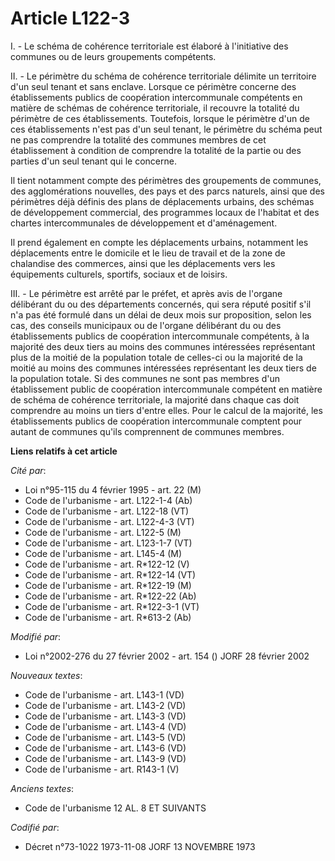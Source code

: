 # Article L122-3

I. - Le schéma de cohérence territoriale est élaboré à l'initiative des communes ou de leurs groupements compétents.

II. - Le périmètre du schéma de cohérence territoriale délimite un territoire d'un seul tenant et sans enclave. Lorsque ce
périmètre concerne des établissements publics de coopération intercommunale compétents en matière de schémas de cohérence
territoriale, il recouvre la totalité du périmètre de ces établissements. Toutefois, lorsque le périmètre d'un de ces
établissements n'est pas d'un seul tenant, le périmètre du schéma peut ne pas comprendre la totalité des communes membres de
cet établissement à condition de comprendre la totalité de la partie ou des parties d'un seul tenant qui le concerne.

Il tient notamment compte des périmètres des groupements de communes, des agglomérations nouvelles, des pays et des parcs
naturels, ainsi que des périmètres déjà définis des plans de déplacements urbains, des schémas de développement commercial,
des programmes locaux de l'habitat et des chartes intercommunales de développement et d'aménagement.

Il prend également en compte les déplacements urbains, notamment les déplacements entre le domicile et le lieu de travail et
de la zone de chalandise des commerces, ainsi que les déplacements vers les équipements culturels, sportifs, sociaux et de
loisirs.

III. - Le périmètre est arrêté par le préfet, et après avis de l'organe délibérant du ou des départements concernés, qui sera
réputé positif s'il n'a pas été formulé dans un délai de deux mois sur proposition, selon les cas, des conseils municipaux ou
de l'organe délibérant du ou des établissements publics de coopération intercommunale compétents, à la majorité des deux
tiers au moins des communes intéressées représentant plus de la moitié de la population totale de celles-ci ou la majorité de
la moitié au moins des communes intéressées représentant les deux tiers de la population totale. Si des communes ne sont pas
membres d'un établissement public de coopération intercommunale compétent en matière de schéma de cohérence territoriale, la
majorité dans chaque cas doit comprendre au moins un tiers d'entre elles. Pour le calcul de la majorité, les établissements
publics de coopération intercommunale comptent pour autant de communes qu'ils comprennent de communes membres.

**Liens relatifs à cet article**

_Cité par_:

  - Loi n°95-115 du 4 février 1995 - art. 22 (M)
  - Code de l'urbanisme - art. L122-1-4 (Ab)
  - Code de l'urbanisme - art. L122-18 (VT)
  - Code de l'urbanisme - art. L122-4-3 (VT)
  - Code de l'urbanisme - art. L122-5 (M)
  - Code de l'urbanisme - art. L123-1-7 (VT)
  - Code de l'urbanisme - art. L145-4 (M)
  - Code de l'urbanisme - art. R*122-12 (V)
  - Code de l'urbanisme - art. R*122-14 (VT)
  - Code de l'urbanisme - art. R*122-19 (M)
  - Code de l'urbanisme - art. R*122-22 (Ab)
  - Code de l'urbanisme - art. R*122-3-1 (VT)
  - Code de l'urbanisme - art. R*613-2 (Ab)

_Modifié par_:

  - Loi n°2002-276 du 27 février 2002 - art. 154 () JORF 28 février 2002

_Nouveaux textes_:

  - Code de l'urbanisme - art. L143-1 (VD)
  - Code de l'urbanisme - art. L143-2 (VD)
  - Code de l'urbanisme - art. L143-3 (VD)
  - Code de l'urbanisme - art. L143-4 (VD)
  - Code de l'urbanisme - art. L143-5 (VD)
  - Code de l'urbanisme - art. L143-6 (VD)
  - Code de l'urbanisme - art. L143-9 (VD)
  - Code de l'urbanisme - art. R143-1 (V)

_Anciens textes_:

  - Code de l'urbanisme 12 AL. 8 ET SUIVANTS

_Codifié par_:

  - Décret n°73-1022 1973-11-08 JORF 13 NOVEMBRE 1973
